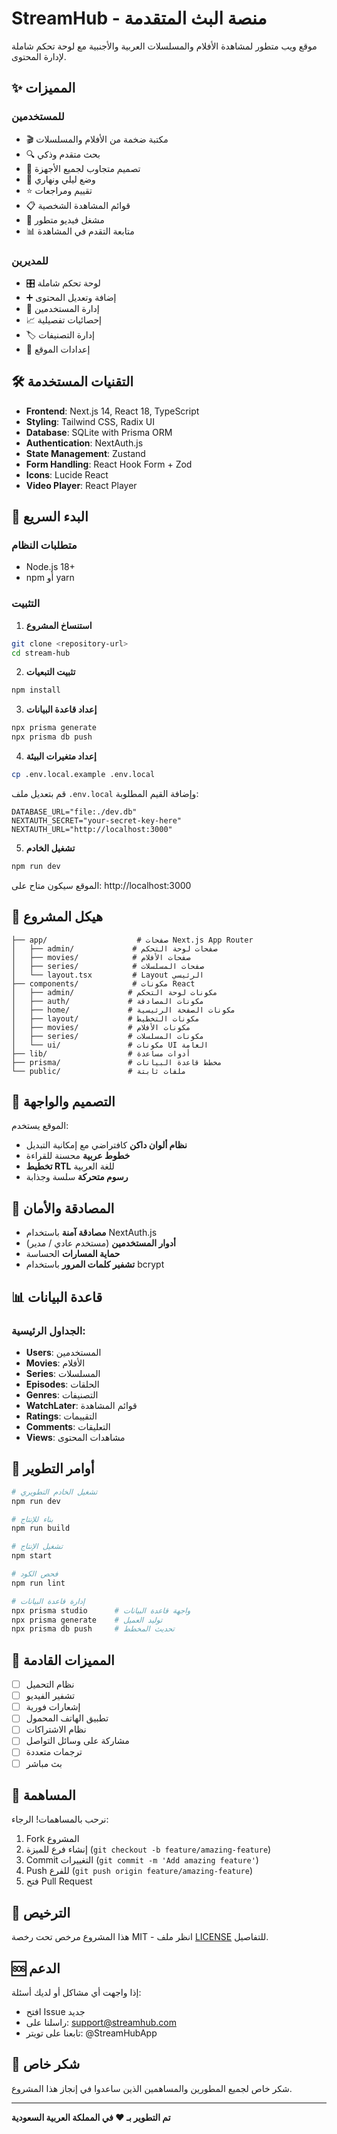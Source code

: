 # StreamHub - منصة البث المتقدمة

موقع ويب متطور لمشاهدة الأفلام والمسلسلات العربية والأجنبية مع لوحة تحكم شاملة لإدارة المحتوى.

## ✨ المميزات

### للمستخدمين
- 🎬 مكتبة ضخمة من الأفلام والمسلسلات
- 🔍 بحث متقدم وذكي
- 📱 تصميم متجاوب لجميع الأجهزة
- 🌙 وضع ليلي ونهاري
- ⭐ تقييم ومراجعات
- 📋 قوائم المشاهدة الشخصية
- 🎥 مشغل فيديو متطور
- 📊 متابعة التقدم في المشاهدة

### للمديرين
- 🎛️ لوحة تحكم شاملة
- ➕ إضافة وتعديل المحتوى
- 👥 إدارة المستخدمين
- 📈 إحصائيات تفصيلية
- 🏷️ إدارة التصنيفات
- 🔧 إعدادات الموقع

## 🛠️ التقنيات المستخدمة

- **Frontend**: Next.js 14, React 18, TypeScript
- **Styling**: Tailwind CSS, Radix UI
- **Database**: SQLite with Prisma ORM
- **Authentication**: NextAuth.js
- **State Management**: Zustand
- **Form Handling**: React Hook Form + Zod
- **Icons**: Lucide React
- **Video Player**: React Player

## 🚀 البدء السريع

### متطلبات النظام
- Node.js 18+ 
- npm أو yarn

### التثبيت

1. **استنساخ المشروع**
```bash
git clone <repository-url>
cd stream-hub
```

2. **تثبيت التبعيات**
```bash
npm install
```

3. **إعداد قاعدة البيانات**
```bash
npx prisma generate
npx prisma db push
```

4. **إعداد متغيرات البيئة**
```bash
cp .env.local.example .env.local
```

قم بتعديل ملف `.env.local` وإضافة القيم المطلوبة:
```env
DATABASE_URL="file:./dev.db"
NEXTAUTH_SECRET="your-secret-key-here"
NEXTAUTH_URL="http://localhost:3000"
```

5. **تشغيل الخادم**
```bash
npm run dev
```

الموقع سيكون متاح على: http://localhost:3000

## 📁 هيكل المشروع

```
├── app/                    # صفحات Next.js App Router
│   ├── admin/             # صفحات لوحة التحكم
│   ├── movies/            # صفحات الأفلام
│   ├── series/            # صفحات المسلسلات
│   └── layout.tsx         # Layout الرئيسي
├── components/            # مكونات React
│   ├── admin/            # مكونات لوحة التحكم
│   ├── auth/             # مكونات المصادقة
│   ├── home/             # مكونات الصفحة الرئيسية
│   ├── layout/           # مكونات التخطيط
│   ├── movies/           # مكونات الأفلام
│   ├── series/           # مكونات المسلسلات
│   └── ui/               # مكونات UI العامة
├── lib/                  # أدوات مساعدة
├── prisma/               # مخطط قاعدة البيانات
└── public/               # ملفات ثابتة
```

## 🎨 التصميم والواجهة

الموقع يستخدم:
- **نظام ألوان داكن** كافتراضي مع إمكانية التبديل
- **خطوط عربية** محسنة للقراءة
- **تخطيط RTL** للغة العربية
- **رسوم متحركة** سلسة وجذابة

## 🔐 المصادقة والأمان

- **مصادقة آمنة** باستخدام NextAuth.js
- **أدوار المستخدمين** (مستخدم عادي / مدير)
- **حماية المسارات** الحساسة
- **تشفير كلمات المرور** باستخدام bcrypt

## 📊 قاعدة البيانات

### الجداول الرئيسية:
- **Users**: المستخدمين
- **Movies**: الأفلام  
- **Series**: المسلسلات
- **Episodes**: الحلقات
- **Genres**: التصنيفات
- **WatchLater**: قوائم المشاهدة
- **Ratings**: التقييمات
- **Comments**: التعليقات
- **Views**: مشاهدات المحتوى

## 🔧 أوامر التطوير

```bash
# تشغيل الخادم التطويري
npm run dev

# بناء للإنتاج
npm run build

# تشغيل الإنتاج
npm start

# فحص الكود
npm run lint

# إدارة قاعدة البيانات
npx prisma studio      # واجهة قاعدة البيانات
npx prisma generate    # توليد العميل
npx prisma db push     # تحديث المخطط
```

## 🎯 المميزات القادمة

- [ ] نظام التحميل
- [ ] تشفير الفيديو
- [ ] إشعارات فورية
- [ ] تطبيق الهاتف المحمول
- [ ] نظام الاشتراكات
- [ ] مشاركة على وسائل التواصل
- [ ] ترجمات متعددة
- [ ] بث مباشر

## 🤝 المساهمة

نرحب بالمساهمات! الرجاء:

1. Fork المشروع
2. إنشاء فرع للميزة (`git checkout -b feature/amazing-feature`)
3. Commit التغييرات (`git commit -m 'Add amazing feature'`)
4. Push للفرع (`git push origin feature/amazing-feature`)
5. فتح Pull Request

## 📝 الترخيص

هذا المشروع مرخص تحت رخصة MIT - انظر ملف [LICENSE](LICENSE) للتفاصيل.

## 🆘 الدعم

إذا واجهت أي مشاكل أو لديك أسئلة:

- افتح Issue جديد
- راسلنا على: support@streamhub.com
- تابعنا على تويتر: @StreamHubApp

## 🙏 شكر خاص

شكر خاص لجميع المطورين والمساهمين الذين ساعدوا في إنجاز هذا المشروع.

---

**تم التطوير بـ ❤️ في المملكة العربية السعودية**